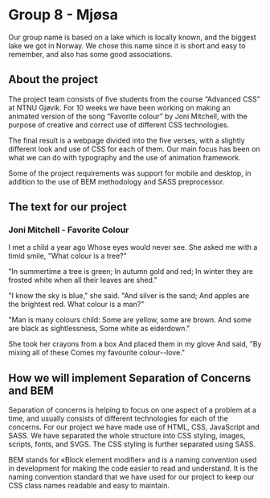 # Group 8 - Mjøsa
Our group name is based on a lake which is locally known, and the biggest lake we got in Norway. We chose this name since it is short and easy to remember, and also has some good associations.

## About the project
The project team consists of five students from the course “Advanced CSS” at NTNU Gjøvik. For 10 weeks we have been working on making an animated version of the song “Favorite colour” by Joni Mitchell, with the purpose of creative and correct use of different CSS technologies.  

The final result is a webpage divided into the five verses, with a slightly different look and use of CSS for each of them. Our main focus has been on what we can do with typography and the use of animation framework. 

Some of the project requirements was support for mobile and desktop, in addition to the use of BEM methodology and SASS preprocessor.

## The text for our project

### Joni Mitchell - Favorite Colour
I met a child a year ago
Whose eyes would never see.
She asked me with a timid smile,
"What colour is a tree?"

"In summertime a tree is green;
In autumn gold and red;
In winter they are frosted white
when all their leaves are shed."

"I know the sky is blue," she said.
"And silver is the sand;
And apples are the brightest red.
What colour is a man?"

"Man is many colours child:
Some are yellow, some are brown.
And some are black as sightlessness,
Some white as eiderdown."

She took her crayons from a box
And placed them in my glove
And said, "By mixing all of these
Comes my favourite colour--love."

## How we will implement Separation of Concerns and BEM
Separation of concerns is helping to focus on one aspect of a problem at a time, and usually consists of different technologies for each of the concerns. For our project we have made use of HTML, CSS, JavaScript and SASS. We have separated the whole structure into CSS styling, images, scripts, fonts, and SVGS. The CSS styling is further separated using SASS. 

BEM stands for «Block element modifier» and is a naming convention used in development for making the code easier to read and understand. It is the naming convention standard that we have used for our project to keep our CSS class names readable and easy to maintain.